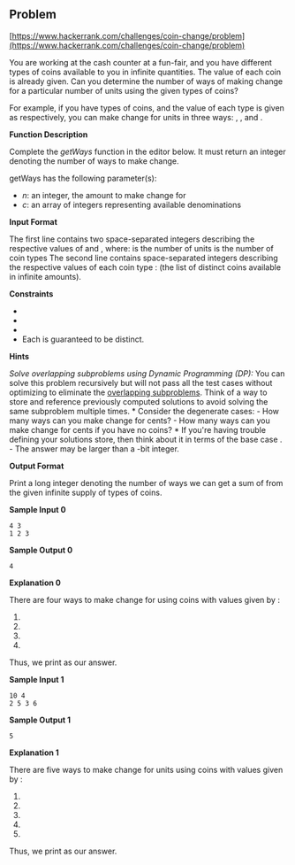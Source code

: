 ## Problem

[https://www.hackerrank.com/challenges/coin-change/problem](https://www.hackerrank.com/challenges/coin-change/problem)

You are working at the cash counter at a fun-fair, and you have different types of coins available to you in infinite quantities. The value of each coin is already given. Can you determine the number of ways of making change for a particular number of units using the given types of coins?

For example, if you have  types of coins, and the value of each type is given as  respectively, you can make change for  units in three ways: , , and .

**Function Description**

Complete the *getWays* function in the editor below. It must return an integer denoting the number of ways to make change.

getWays has the following parameter(s):

- *n*: an integer, the amount to make change for
- *c*: an array of integers representing available denominations

**Input Format**

The first line contains two space-separated integers describing the respective values of  and , where: 
 is the number of units 
 is the number of coin types 
The second line contains  space-separated integers describing the respective values of each coin type :  (the list of distinct coins available in infinite amounts).

**Constraints**

- 
- 
- 
- Each  is guaranteed to be distinct.

**Hints**

*Solve overlapping subproblems using Dynamic Programming (DP):* 
You can solve this problem recursively but will not pass all the test cases without optimizing to eliminate the [overlapping subproblems](http://en.wikipedia.org/wiki/Overlapping_subproblem). Think of a way to store and reference previously computed solutions to avoid solving the same subproblem multiple times. * Consider the degenerate cases: 
\- How many ways can you make change for  cents? - How many ways can you make change for  cents if you have no coins? * If you're having trouble defining your solutions store, then think about it in terms of the base case . - The answer may be larger than a -bit integer.

**Output Format**

Print a long integer denoting the number of ways we can get a sum of  from the given infinite supply of  types of coins.

**Sample Input 0**

```
4 3
1 2 3
```

**Sample Output 0**

```
4
```

**Explanation 0**

There are four ways to make change for  using coins with values given by :

1. 
2. 
3. 
4. 

Thus, we print  as our answer.

**Sample Input 1**

```
10 4
2 5 3 6
```

**Sample Output 1**

```
5
```

**Explanation 1**

There are five ways to make change for  units using coins with values given by :

1. 
2. 
3. 
4. 
5. 

Thus, we print  as our answer.
